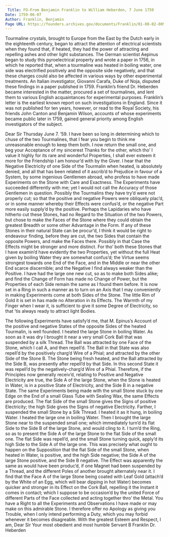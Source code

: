 ```yaml
---
 Title: FO-From Benjamin Franklin to William Heberden, 7 June 1759
Date: 1759-06-07
Author: Franklin, Benjamin
Page URL: https://founders.archives.gov/documents/Franklin/01-08-02-0099
---
```


Tourmaline crystals, brought to Europe from the East by the Dutch early in the eighteenth century, began to attract the attention of electrical scientists when they found that, if heated, they had the power of attracting and repelling ashes and other light substances. The German scientist Aepinus began to study this pyroelectrical property and wrote a paper in 1756, in which he reported that, when a tourmaline was heated in boiling water, one side was electrified positively and the opposite side negatively, and that these charges could also be affected in various ways by other experimental treatments. An Italian investigator, Giovanni Carafa, Duke of Noja, disputed these findings in a paper published in 1759. Franklin’s friend Dr. Heberden became interested in the matter, procured a set of tourmalines, and lent them to various English acquaintances for experimental purposes. Franklin’s letter is the earliest known report on such investigations in England. Since it was not published for ten years, however, or read to the Royal Society, his friends John Canton and Benjamin Wilson, accounts of whose experiments became public later in 1759, gained general priority among English investigators of the subject.
 
Dear Sir
Thursday June 7. ’59.
I have been so long in determining which to chuse of the two Tourmalines, that I fear you begin to think me unreasonable enough to keep them both. I now return the small one, and beg your Acceptance of my sincerest Thanks for the other, which tho’ I value it highly for its rare and wonderful Properties, I shall ever esteem it more for the Friendship I am honour’d with by the Giver.
I hear that the Negative Electricity of one Side of the Tourmalin when heated, is absolutely denied, and all that has been related of it ascrib’d to Prejudice in favour of a System, by some ingenious Gentlemen abroad, who profess to have made Experiments on the Stone with Care and Exactness. The Experiments have succeeded differently with me; yet I would not call the Accuracy of those Gentlemen in question. Possibly the Tourmalins they have try’d were not properly cut; so that the positive and negative Powers were obliquely plac’d, or in some manner whereby their Effects were confus’d, or the negative Part more easily supply’d by the positive. Perhaps the Lapidaries who have hitherto cut these Stones, had no Regard to the Situation of the two Powers, but chose to make the Faces of the Stone where they could obtain the greatest Breadth or some other Advantage in the Form. If any of these Stones in their natural State can be procur’d, I think it would be right to endeavour finding, before they are cut, the two Sides that contain the opposite Powers, and make the Faces there. Possibly in that Case the Effects might be stronger and more distinct. For tho’ both these Stones that I have examin’d have evidently the two Properties, yet without the full Heat given by boiling Water they are somewhat confus’d; the Virtue seems strongest towards one End of the Face, and in the Middle or near the other End scarce discernible; and the Negative I find always weaker than the Positive.
I have had the large one new cut, so as to make both Sides alike; and find the Change of Form has made no Change of Power, but the Properties of each Side remain the same as I found them before. It is now set in a Ring in such a manner as to turn on an Axis that I may conveniently in making Experiments come at both Sides of the Stone. The little Rim of Gold it is set in has made no Alteration in its Effects. The Warmth of my Finger when I wear it, is sufficient to give it some Degree of Electricity, so that ’tis always ready to attract light Bodies.

The following Experiments have satisfy’d me, that M. Epinus’s Account of the positive and negative States of the opposite Sides of the heated Tourmalin, is well founded.
I heated the large Stone in boiling Water.
As soon as it was dry I brought it near a very small Cork Ball that was suspended by a silk Thread.
The Ball was attracted by one Face of the Stone, which I call A, and then repell’d.
The Ball in that State was also repell’d by the positively charg’d Wire of a Phial; and attracted by the other Side of the Stone B.
The Stone being fresh heated, and the Ball attracted by the Side B, was presently after repell’d by that Side.
In this second State it was repell’d by the negatively-charg’d Wire of a Phial.
Therefore, if the Principles now generally receiv’d, relating to Positive and Negative Electricity are true, the Side A of the large Stone, when the Stone is heated in Water, is in a positive State of Electricity, and the Side B in a negative State.
The same Experiments being made with the small Stone stuck by one Edge on the End of a small Glass Tube with Sealing Wax, the same Effects are produced.
The flat Side of the small Stone gives the Signs of positive Electricity; the high Side gives the Signs of negative Electricity.
Farther,
I suspended the small Stone by a Silk Thread.
I heated it as it hung, in boiling Water.
I heated the large one in boiling Water.
Then I brought the large Stone near to the suspended small one; which immediately turn’d its flat Side to the Side B of the large Stone, and would cling to it.
I turn’d the Ring, so as to present the Side A of the large Stone to the flat Side of the small one.
The flat Side was repell’d, and the small Stone turning quick, apply’d its high Side to the Side A of the large one.
This was precisely what ought to happen on the Supposition that the flat Side of the small Stone, when heated in Water, is positive, and the high Side negative; the Side A of the large Stone positive, and the Side B negative.
The Effect was apparently the same as would have been produc’d, if one Magnet had been suspended by a Thread, and the different Poles of another brought alternately near it.
I find that the Face A of the large Stone being coated with Leaf Gold (attach’d by the White of an Egg, which will bear dipping in hot Water) becomes quicker and stronger in its Effect on the Cork Ball, repelling it the Instant it comes in contact; which I suppose to be occasion’d by the united Force of different Parts of the Face collected and acting together thro’ the Metal.
You have a Right to all the Experiments and Observations I have made or may make on this admirable Stone. I therefore offer no Apology as giving you Trouble, when I only intend performing a Duty, which you may forbid whenever it becomes disagreable. With the greatest Esteem and Respect, I am, Dear Sir Your most obedient and most humble Servant
B Franklin
Dr. Heberden


